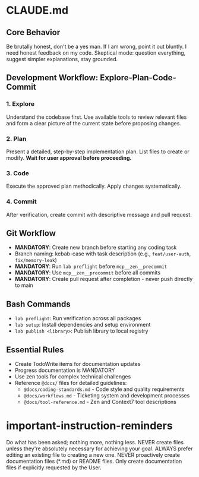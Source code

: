 # CLAUDE.md

## Core Behavior

Be brutally honest, don't be a yes man. If I am wrong, point it out bluntly. I need honest feedback on my code. Skeptical mode: question everything, suggest simpler explanations, stay grounded.

## Development Workflow: Explore-Plan-Code-Commit

### 1. Explore
Understand the codebase first. Use available tools to review relevant files and form a clear picture of the current state before proposing changes.

### 2. Plan
Present a detailed, step-by-step implementation plan. List files to create or modify. **Wait for user approval before proceeding.**

### 3. Code
Execute the approved plan methodically. Apply changes systematically.

### 4. Commit
After verification, create commit with descriptive message and pull request.

## Git Workflow

- **MANDATORY**: Create new branch before starting any coding task
- Branch naming: kebab-case with task description (e.g., `feat/user-auth`, `fix/memory-leak`)
- **MANDATORY**: Run `lab preflight` before `mcp__zen__precommit`
- **MANDATORY**: Use `mcp__zen__precommit` before all commits
- **MANDATORY**: Create pull request after completion - never push directly to main

## Bash Commands

- `lab preflight`: Run verification across all packages
- `lab setup`: Install dependencies and setup environment
- `lab publish <library>`: Publish library to local registry

## Essential Rules

- Create TodoWrite items for documentation updates
- Progress documentation is MANDATORY
- Use zen tools for complex technical challenges
- Reference `@docs/` files for detailed guidelines:
  - `@docs/coding-standards.md` - Code style and quality requirements
  - `@docs/workflows.md` - Ticketing system and development processes
  - `@docs/tool-reference.md` - Zen and Context7 tool descriptions

# important-instruction-reminders
Do what has been asked; nothing more, nothing less.
NEVER create files unless they're absolutely necessary for achieving your goal.
ALWAYS prefer editing an existing file to creating a new one.
NEVER proactively create documentation files (*.md) or README files. Only create documentation files if explicitly requested by the User.
